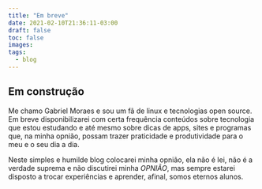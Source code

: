```yaml
---
title: "Em breve"
date: 2021-02-10T21:36:11-03:00
draft: false
toc: false
images:
tags:
  - blog
---
```

## Em construção

Me chamo Gabriel Moraes e sou um fã de linux e tecnologias open source. Em breve disponibilizarei com certa frequência conteúdos sobre tecnologia que estou estudando e até mesmo sobre dicas de apps, sites e programas que, na minha opnião, possam trazer praticidade e produtividade para o meu e o seu dia a dia.

Neste simples e humilde blog colocarei minha opnião, ela não é lei, não é a verdade suprema e não discutirei minha *OPNIÃO*, mas sempre estarei disposto a trocar experiências e aprender, afinal, somos eternos alunos.
